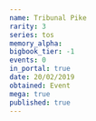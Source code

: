 ```yaml
---
name: Tribunal Pike
rarity: 3
series: tos
memory_alpha:
bigbook_tier: -1
events: 0
in_portal: true
date: 20/02/2019
obtained: Event
mega: true
published: true
---
```



